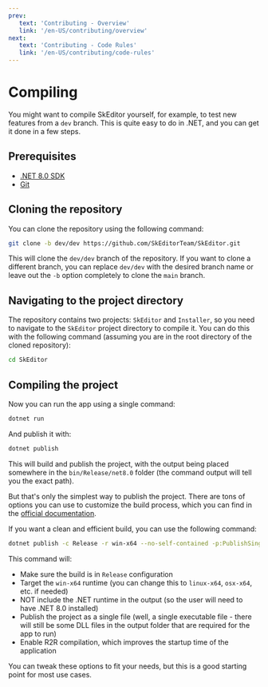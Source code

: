 ```yaml
---
prev:
   text: 'Contributing - Overview'
   link: '/en-US/contributing/overview'
next: 
   text: 'Contributing - Code Rules'
   link: '/en-US/contributing/code-rules'
---
```


# Compiling

You might want to compile SkEditor yourself, for example, to test new features from a `dev` branch.
This is quite easy to do in .NET, and you can get it done in a few steps.

## Prerequisites

- [.NET 8.0 SDK](https://dotnet.microsoft.com/en-us/download/dotnet/8.0)
- [Git](https://git-scm.com/downloads)

## Cloning the repository

You can clone the repository using the following command:

```bash
git clone -b dev/dev https://github.com/SkEditorTeam/SkEditor.git
```

This will clone the `dev/dev` branch of the repository. If you want to clone a different branch, you can replace `dev/dev` with the desired branch name or leave out the `-b` option completely to clone the `main` branch.

## Navigating to the project directory

The repository contains two projects: `SkEditor` and `Installer`, so you need to navigate to the `SkEditor` project directory to compile it. You can do this with the following command (assuming you are in the root directory of the cloned repository):

```bash
cd SkEditor
```

## Compiling the project

Now you can run the app using a single command:

```bash
dotnet run
```

And publish it with:

```bash
dotnet publish
```

This will build and publish the project, with the output being placed somewhere in the `bin/Release/net8.0` folder (the command output will tell you the exact path).

But that's only the simplest way to publish the project. There are tons of options you can use to customize the build process, which you can find in the [official documentation](https://learn.microsoft.com/en-us/dotnet/core/tools/dotnet-publish).

If you want a clean and efficient build, you can use the following command:

```bash
dotnet publish -c Release -r win-x64 --no-self-contained -p:PublishSingleFile=true -p:PublishReadyToRun=true
```

This command will:

- Make sure the build is in `Release` configuration
- Target the `win-x64` runtime (you can change this to `linux-x64`, `osx-x64`, etc. if needed)
- NOT include the .NET runtime in the output (so the user will need to have .NET 8.0 installed)
- Publish the project as a single file (well, a single executable file - there will still be some DLL files in the output folder that are required for the app to run)
- Enable R2R compilation, which improves the startup time of the application

You can tweak these options to fit your needs, but this is a good starting point for most use cases.
